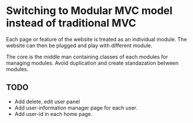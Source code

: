 # Switching to Modular MVC model instead of traditional MVC

Each page or feature of the website is treated as an individual module. The website can then be plugged and play with different module.

The core is the middle man containing classes of each modules for managing modules. Avoid duplication and create standazation between modules.

## TODO

- Add delete, edit user panel
- Add user-information manager page for each user.
- Add user-id in each home page.

